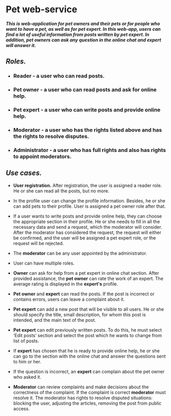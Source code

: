 # Pet web-service

_**This is web-application for pet owners and their pets or for people who want to have a pet, as well as for pet expert. 
In this web-app, users can find a lot of useful information from posts written by pet expert. In addition, pet owners
can ask any question in the online chat and expert will answer it.**_

## _Roles._
* ### Reader - a user who can read posts.
* ### Pet owner - a user who can read posts and ask for online help.
* ### Pet expert - a user who can write posts and provide online help.
* ### Moderator - a user who has the rights listed above and has the rights to resolve disputes.
* ### Administrator - a user who has full rights and also has rights to appoint moderators.

## _Use cases._

* **User registration.** After registration, the user is assigned a reader role. He or she can read all the posts, but
no more.
  

* In the profile user can change the profile information. Besides, he or she can add pets to their profile.
  User is assigned a pet owner role after that.
  

* If a user wants to write posts and provide online help, they can choose the appropriate section in their profile.
  He or she needs to fill in all the necessary data and send a request, which the moderator will consider. After the 
  moderator has considered the request, the request will either be confirmed, and the user will be assigned a pet expert 
  role, or the request will be rejected.


* The **moderator** can be any user appointed by the administrator.


* User can have multiple roles.


* **Owner** can ask for help from a pet expert in online chat section. After provided assistance, the **pet owner**
  can rate the work of an expert. The average rating is displayed in the **expert's** profile.


* **Pet owner** and **expert** can read the posts. If the post is incorrect or contains errors, users can leave a
  complaint about it.
  
  
* **Pet expert** can add a new post that will be visible to all users. He or she should specify the title, 
  small description, for whom this post is intended, and the main text of the post.
  
  
* **Pet expert** can edit previously written posts. To do this, he must select ‘Edit posts’ section and select the post 
  which he wants to change from list of posts.
  
  
* If **expert** has chosen that he is ready to provide online help, he or she can go to the 
  section with the online chat and answer the questions sent to him or her.
  

* If the question is incorrect, an **expert** can complain about the pet owner who asked it.



* **Moderator** can review complaints and make decisions about the correctness of the complaint. If the complaint is 
  correct **moderator** must resolve it. The moderator has rights to resolve disputed situations: blocking the user, 
  adjusting the articles, removing the post from public access.
